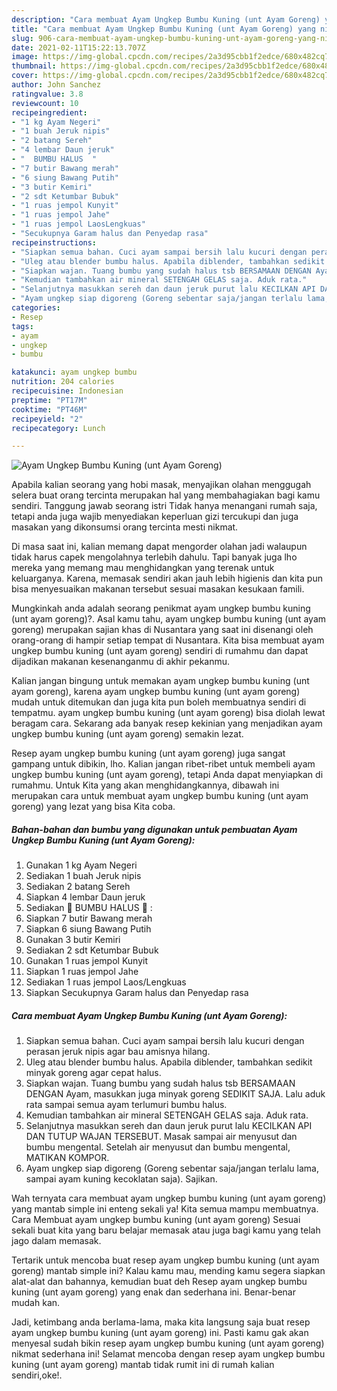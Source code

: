 ```yaml
---
description: "Cara membuat Ayam Ungkep Bumbu Kuning (unt Ayam Goreng) yang nikmat Untuk Jualan"
title: "Cara membuat Ayam Ungkep Bumbu Kuning (unt Ayam Goreng) yang nikmat Untuk Jualan"
slug: 906-cara-membuat-ayam-ungkep-bumbu-kuning-unt-ayam-goreng-yang-nikmat-untuk-jualan
date: 2021-02-11T15:22:13.707Z
image: https://img-global.cpcdn.com/recipes/2a3d95cbb1f2edce/680x482cq70/ayam-ungkep-bumbu-kuning-unt-ayam-goreng-foto-resep-utama.jpg
thumbnail: https://img-global.cpcdn.com/recipes/2a3d95cbb1f2edce/680x482cq70/ayam-ungkep-bumbu-kuning-unt-ayam-goreng-foto-resep-utama.jpg
cover: https://img-global.cpcdn.com/recipes/2a3d95cbb1f2edce/680x482cq70/ayam-ungkep-bumbu-kuning-unt-ayam-goreng-foto-resep-utama.jpg
author: John Sanchez
ratingvalue: 3.8
reviewcount: 10
recipeingredient:
- "1 kg Ayam Negeri"
- "1 buah Jeruk nipis"
- "2 batang Sereh"
- "4 lembar Daun jeruk"
- "  BUMBU HALUS  "
- "7 butir Bawang merah"
- "6 siung Bawang Putih"
- "3 butir Kemiri"
- "2 sdt Ketumbar Bubuk"
- "1 ruas jempol Kunyit"
- "1 ruas jempol Jahe"
- "1 ruas jempol LaosLengkuas"
- "Secukupnya Garam halus dan Penyedap rasa"
recipeinstructions:
- "Siapkan semua bahan. Cuci ayam sampai bersih lalu kucuri dengan perasan jeruk nipis agar bau amisnya hilang."
- "Uleg atau blender bumbu halus. Apabila diblender, tambahkan sedikit minyak goreng agar cepat halus."
- "Siapkan wajan. Tuang bumbu yang sudah halus tsb BERSAMAAN DENGAN Ayam, masukkan juga minyak goreng SEDIKIT SAJA. Lalu aduk rata sampai semua ayam terlumuri bumbu halus."
- "Kemudian tambahkan air mineral SETENGAH GELAS saja. Aduk rata."
- "Selanjutnya masukkan sereh dan daun jeruk purut lalu KECILKAN API DAN TUTUP WAJAN TERSEBUT. Masak sampai air menyusut dan bumbu mengental. Setelah air menyusut dan bumbu mengental, MATIKAN KOMPOR."
- "Ayam ungkep siap digoreng (Goreng sebentar saja/jangan terlalu lama, sampai ayam kuning kecoklatan saja). Sajikan."
categories:
- Resep
tags:
- ayam
- ungkep
- bumbu

katakunci: ayam ungkep bumbu 
nutrition: 204 calories
recipecuisine: Indonesian
preptime: "PT17M"
cooktime: "PT46M"
recipeyield: "2"
recipecategory: Lunch

---
```



![Ayam Ungkep Bumbu Kuning (unt Ayam Goreng)](https://img-global.cpcdn.com/recipes/2a3d95cbb1f2edce/680x482cq70/ayam-ungkep-bumbu-kuning-unt-ayam-goreng-foto-resep-utama.jpg)

Apabila kalian seorang yang hobi masak, menyajikan olahan menggugah selera buat orang tercinta merupakan hal yang membahagiakan bagi kamu sendiri. Tanggung jawab seorang istri Tidak hanya menangani rumah saja, tetapi anda juga wajib menyediakan keperluan gizi tercukupi dan juga masakan yang dikonsumsi orang tercinta mesti nikmat.

Di masa  saat ini, kalian memang dapat mengorder olahan jadi walaupun tidak harus capek mengolahnya terlebih dahulu. Tapi banyak juga lho mereka yang memang mau menghidangkan yang terenak untuk keluarganya. Karena, memasak sendiri akan jauh lebih higienis dan kita pun bisa menyesuaikan makanan tersebut sesuai masakan kesukaan famili. 



Mungkinkah anda adalah seorang penikmat ayam ungkep bumbu kuning (unt ayam goreng)?. Asal kamu tahu, ayam ungkep bumbu kuning (unt ayam goreng) merupakan sajian khas di Nusantara yang saat ini disenangi oleh orang-orang di hampir setiap tempat di Nusantara. Kita bisa membuat ayam ungkep bumbu kuning (unt ayam goreng) sendiri di rumahmu dan dapat dijadikan makanan kesenanganmu di akhir pekanmu.

Kalian jangan bingung untuk memakan ayam ungkep bumbu kuning (unt ayam goreng), karena ayam ungkep bumbu kuning (unt ayam goreng) mudah untuk ditemukan dan juga kita pun boleh membuatnya sendiri di tempatmu. ayam ungkep bumbu kuning (unt ayam goreng) bisa diolah lewat beragam cara. Sekarang ada banyak resep kekinian yang menjadikan ayam ungkep bumbu kuning (unt ayam goreng) semakin lezat.

Resep ayam ungkep bumbu kuning (unt ayam goreng) juga sangat gampang untuk dibikin, lho. Kalian jangan ribet-ribet untuk membeli ayam ungkep bumbu kuning (unt ayam goreng), tetapi Anda dapat menyiapkan di rumahmu. Untuk Kita yang akan menghidangkannya, dibawah ini merupakan cara untuk membuat ayam ungkep bumbu kuning (unt ayam goreng) yang lezat yang bisa Kita coba.

<!--inarticleads1-->

##### Bahan-bahan dan bumbu yang digunakan untuk pembuatan Ayam Ungkep Bumbu Kuning (unt Ayam Goreng):

1. Gunakan 1 kg Ayam Negeri
1. Sediakan 1 buah Jeruk nipis
1. Sediakan 2 batang Sereh
1. Siapkan 4 lembar Daun jeruk
1. Sediakan  🌿 BUMBU HALUS 🌿 :
1. Siapkan 7 butir Bawang merah
1. Siapkan 6 siung Bawang Putih
1. Gunakan 3 butir Kemiri
1. Sediakan 2 sdt Ketumbar Bubuk
1. Gunakan 1 ruas jempol Kunyit
1. Siapkan 1 ruas jempol Jahe
1. Sediakan 1 ruas jempol Laos/Lengkuas
1. Siapkan Secukupnya Garam halus dan Penyedap rasa




<!--inarticleads2-->

##### Cara membuat Ayam Ungkep Bumbu Kuning (unt Ayam Goreng):

1. Siapkan semua bahan. Cuci ayam sampai bersih lalu kucuri dengan perasan jeruk nipis agar bau amisnya hilang.
1. Uleg atau blender bumbu halus. Apabila diblender, tambahkan sedikit minyak goreng agar cepat halus.
1. Siapkan wajan. Tuang bumbu yang sudah halus tsb BERSAMAAN DENGAN Ayam, masukkan juga minyak goreng SEDIKIT SAJA. Lalu aduk rata sampai semua ayam terlumuri bumbu halus.
1. Kemudian tambahkan air mineral SETENGAH GELAS saja. Aduk rata.
1. Selanjutnya masukkan sereh dan daun jeruk purut lalu KECILKAN API DAN TUTUP WAJAN TERSEBUT. Masak sampai air menyusut dan bumbu mengental. Setelah air menyusut dan bumbu mengental, MATIKAN KOMPOR.
1. Ayam ungkep siap digoreng (Goreng sebentar saja/jangan terlalu lama, sampai ayam kuning kecoklatan saja). Sajikan.




Wah ternyata cara membuat ayam ungkep bumbu kuning (unt ayam goreng) yang mantab simple ini enteng sekali ya! Kita semua mampu membuatnya. Cara Membuat ayam ungkep bumbu kuning (unt ayam goreng) Sesuai sekali buat kita yang baru belajar memasak atau juga bagi kamu yang telah jago dalam memasak.

Tertarik untuk mencoba buat resep ayam ungkep bumbu kuning (unt ayam goreng) mantab simple ini? Kalau kamu mau, mending kamu segera siapkan alat-alat dan bahannya, kemudian buat deh Resep ayam ungkep bumbu kuning (unt ayam goreng) yang enak dan sederhana ini. Benar-benar mudah kan. 

Jadi, ketimbang anda berlama-lama, maka kita langsung saja buat resep ayam ungkep bumbu kuning (unt ayam goreng) ini. Pasti kamu gak akan menyesal sudah bikin resep ayam ungkep bumbu kuning (unt ayam goreng) nikmat sederhana ini! Selamat mencoba dengan resep ayam ungkep bumbu kuning (unt ayam goreng) mantab tidak rumit ini di rumah kalian sendiri,oke!.

